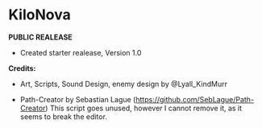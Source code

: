 # KiloNova

**PUBLIC REALEASE**

- Created starter realease, Version 1.0

**Credits:**

- Art, Scripts, Sound Design, enemy design by @Lyall_KindMurr

- Path-Creator by Sebastian Lague (https://github.com/SebLague/Path-Creator)
 This script goes unused, however I cannot remove it, as it seems to break the editor.
